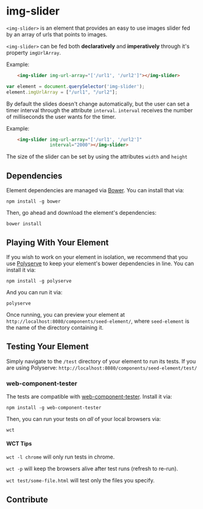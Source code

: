 # img-slider

`<img-slider>` is an element that provides an easy to use images slider fed by an array of urls that
points to images.

`<img-slider>` can be fed both **declaratively** and **imperatively** through it's property `imgUrlArray`.

Example:
```html
    <img-slider img-url-array="['/url1', '/url2']"></img-slider>
```

```javascript
var element = document.querySelector('img-slider');
element.imgUrlArray = ["/url1", "/url2"];
```

By default the slides doesn't change automatically, but the user can set a timer interval through the attribute
`interval`. `interval` receives the number of milliseconds the user wants for the timer.

Example:

```html
    <img-slider img-url-array="['/url1', '/url2']"
                interval="2000"></img-slider>
```

The size of the slider can be set by using the attributes `width` and `height`

## Dependencies

Element dependencies are managed via [Bower](http://bower.io/). You can
install that via:

    npm install -g bower

Then, go ahead and download the element's dependencies:

    bower install


## Playing With Your Element

If you wish to work on your element in isolation, we recommend that you use
[Polyserve](https://github.com/PolymerLabs/polyserve) to keep your element's
bower dependencies in line. You can install it via:

    npm install -g polyserve

And you can run it via:

    polyserve

Once running, you can preview your element at
`http://localhost:8080/components/seed-element/`, where `seed-element` is the name of the directory containing it.


## Testing Your Element

Simply navigate to the `/test` directory of your element to run its tests. If
you are using Polyserve: `http://localhost:8080/components/seed-element/test/`

### web-component-tester

The tests are compatible with [web-component-tester](https://github.com/Polymer/web-component-tester).
Install it via:

    npm install -g web-component-tester

Then, you can run your tests on _all_ of your local browsers via:

    wct

#### WCT Tips

`wct -l chrome` will only run tests in chrome.

`wct -p` will keep the browsers alive after test runs (refresh to re-run).

`wct test/some-file.html` will test only the files you specify.

## Contribute

